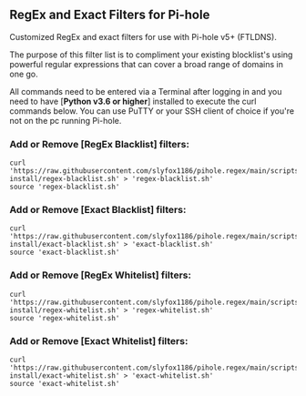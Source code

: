 ## RegEx and Exact Filters for Pi-hole
Customized RegEx and exact filters for use with Pi-hole v5+ (FTLDNS).

The purpose of this filter list is to compliment your existing blocklist's using powerful regular expressions that can cover a broad range of domains in one go.

All commands need to be entered via a Terminal after logging in and you need to have [**Python v3.6 or higher**] installed to execute the curl commands below. You can use PuTTY or your SSH client of choice if you're not on the pc running Pi-hole.

### Add or Remove [RegEx Blacklist] filters:
```
curl 'https://raw.githubusercontent.com/slyfox1186/pihole.regex/main/scripts/shell-install/regex-blacklist.sh' > 'regex-blacklist.sh'
source 'regex-blacklist.sh'
```

### Add or Remove [Exact Blacklist] filters:
```
curl 'https://raw.githubusercontent.com/slyfox1186/pihole.regex/main/scripts/shell-install/exact-blacklist.sh' > 'exact-blacklist.sh'
source 'exact-blacklist.sh'
```

### Add or Remove [RegEx Whitelist] filters:
```
curl 'https://raw.githubusercontent.com/slyfox1186/pihole.regex/main/scripts/shell-install/regex-whitelist.sh' > 'regex-whitelist.sh'
source 'regex-whitelist.sh'
```

### Add or Remove [Exact Whitelist] filters:
```
curl 'https://raw.githubusercontent.com/slyfox1186/pihole.regex/main/scripts/shell-install/exact-whitelist.sh' > 'exact-whitelist.sh'
source 'exact-whitelist.sh'
```
